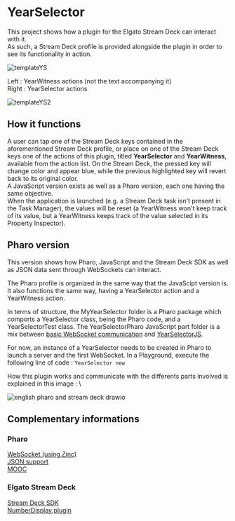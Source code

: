 # YearSelector
This project shows how a plugin for the Elgato Stream Deck can interact with it. \
As such, a Stream Deck profile is provided alongside the plugin in order to see its functionality in action.

![templateYS](https://github.com/OpenSmock/PharoStreamDeck/assets/76944457/be07240b-ace2-4aa6-ba96-465fe82a884d)

Left : YearWitness actions (not the text accompanying it) \
Right : YearSelector actions

![templateYS2](https://github.com/OpenSmock/PharoStreamDeck/assets/76944457/1a4657df-7691-4ae3-a7d6-ed432287ab53)

## How it functions
A user can tap one of the Stream Deck keys contained in the aforementioned Stream Deck profile, or place on one of the Stream Deck keys one of the actions of this plugin, titled **YearSelector** and **YearWitness**, available from the action list. On the Stream Deck, the pressed key will change color and appear blue, while the previous highlighted key will revert back to its original color. \
A JavaScript version exists as well as a Pharo version, each one having the same objective. \
When the application is launched (e.g. a Stream Deck task isn't present in the Task Manager), the values will be reset (a YearWitness won't keep track of its value, but a YearWitness keeps track of the value selected in its Property Inspector).

## Pharo version
This version shows how Pharo, JavaScript and the Stream Deck SDK as well as JSON data sent through WebSockets can interact.

The Pharo profile is organized in the same way that the JavaScipt version is. \
It also functions the same way, having a YearSelector action and a YearWitness action.

In terms of structure, the MyYearSelector folder is a Pharo package which comports a YearSelector class, being the Pharo code, and a YearSelectorTest class.
The YearSelectorPharo JavaScript part folder is a mix between [basic WebSocket communication](https://github.com/OpenSmock/PharoStreamDeck/tree/main/webSocket) and [YearSelectorJS](https://github.com/OpenSmock/PharoStreamDeck/tree/main/yearSelector/YearSelectorJS).

For now, an instance of a YearSelector needs to be created in Pharo to launch a server and the first WebSocket.
In a Playground, execute the following line of code : `YearSelector new`

How this plugin works and communicate with the differents parts involved is explained in this image : \

![english pharo and stream deck drawio](https://github.com/OpenSmock/PharoStreamDeck/assets/76944457/8c82ab61-47c6-4566-b1a1-7181ac434522)

## Complementary informations
### Pharo
[WebSocket (using Zinc)](https://github.com/svenvc/docs/blob/master/zinc/zinc-websockets-paper.md) \
[JSON support](https://github.com/pharo-open-documentation/pharo-wiki/blob/master/ExternalProjects/Export/JSON.md) \
[MOOC](https://www.youtube.com/watch?v=JUKIjdjGjBU&list=PL2okA_2qDJ-kCHVcNXdO5wsUZJCY31zwf)

### Elgato Stream Deck
[Stream Deck SDK](https://developer.elgato.com/documentation) \
[NumberDisplay plugin](https://developer.elgato.com/documentation/stream-deck/samples/numberdisplay)
